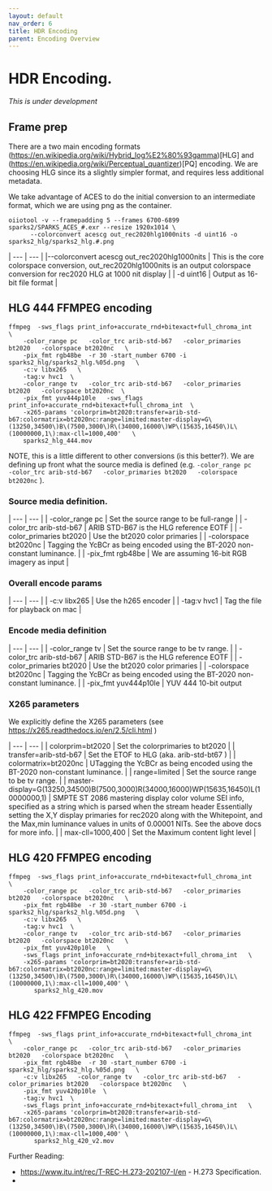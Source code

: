 ```yaml
---
layout: default
nav_order: 6
title: HDR Encoding
parent: Encoding Overview
---
```


# HDR Encoding.

*This is under development*


## Frame prep

There are a two main encoding formats (https://en.wikipedia.org/wiki/Hybrid_log%E2%80%93gamma)[HLG] and (https://en.wikipedia.org/wiki/Perceptual_quantizer)[PQ] encoding. We are choosing HLG since its a slightly simpler format, and requires less additional metadata.

We take advantage of ACES to do the initial conversion to an intermediate format, which we are using png as the container.

```
oiiotool -v --framepadding 5 --frames 6700-6899 sparks2/SPARKS_ACES_#.exr --resize 1920x1014 \
      --colorconvert acescg out_rec2020hlg1000nits -d uint16 -o sparks2_hlg/sparks2_hlg.#.png
```

| --- | --- |
|--colorconvert acescg out_rec2020hlg1000nits | This is the core colorspace conversion, out_rec2020hlg1000nits is an output colorspace conversion for rec2020 HLG at 1000 nit display |
| -d uint16 | Output as 16-bit file format |



## HLG 444 FFMPEG encoding

```
ffmpeg  -sws_flags print_info+accurate_rnd+bitexact+full_chroma_int   \
    -color_range pc   -color_trc arib-std-b67   -color_primaries bt2020   -colorspace bt2020nc   \
    -pix_fmt rgb48be  -r 30 -start_number 6700 -i sparks2_hlg/sparks2_hlg.%05d.png   \
    -c:v libx265   \
	-tag:v hvc1  \
    -color_range tv   -color_trc arib-std-b67   -color_primaries bt2020   -colorspace bt2020nc  \
    -pix_fmt yuv444p10le   -sws_flags print_info+accurate_rnd+bitexact+full_chroma_int  \
    -x265-params 'colorprim=bt2020:transfer=arib-std-b67:colormatrix=bt2020nc:range=limited:master-display=G\(13250,34500\)B\(7500,3000\)R\(34000,16000\)WP\(15635,16450\)L\(10000000,1\):max-cll=1000,400'   \
    sparks2_hlg_444.mov
```

NOTE, this is a little different to other conversions (is this better?). We are defining up front what the source media is defined (e.g. `-color_range pc   -color_trc arib-std-b67   -color_primaries bt2020   -colorspace bt2020nc` ). 

### Source media definition.

| --- | --- |
| -color_range pc | Set the source range to be full-range |
| -color_trc arib-std-b67 | ARIB STD-B67 is the HLG reference EOTF |
| -color_primaries bt2020 | Use the bt2020 color primaries |
| -colorspace bt2020nc | Tagging the YcBCr as being encoded using the BT-2020 non-constant luminance. |
| -pix_fmt rgb48be | We are assuming 16-bit RGB imagery as input |


### Overall encode params

| --- | --- |
| -c:v libx265 | Use the h265 encoder |
| -tag:v hvc1 | Tag the file for playback on mac | 

### Encode media definition

| --- | --- |
| -color_range tv | Set the source range to be tv range. |
| -color_trc arib-std-b67 | ARIB STD-B67 is the HLG reference EOTF |
| -color_primaries bt2020 | Use the bt2020 color primaries |
| -colorspace bt2020nc | Tagging the YcBCr as being encoded using the BT-2020 non-constant luminance. |
| -pix_fmt yuv444p10le | YUV 444 10-bit output

### X265 parameters

We explicitly define the X265 parameters (see https://x265.readthedocs.io/en/2.5/cli.html )

| --- | --- |
| colorprim=bt2020 | Set the colorprimaries to bt2020 |
| transfer=arib-std-b67 | Set the ETOF to HLG (aka. arib-std-bt67 ) |
| colormatrix=bt2020nc | UTagging the YcBCr as being encoded using the BT-2020 non-constant luminance. |
| range=limited | Set the source range to be tv range. |
| master-display=G\(13250,34500\)B\(7500,3000\)R\(34000,16000\)WP\(15635,16450\)L\(10000000,1\) | SMPTE ST 2086 mastering display color volume SEI info, specified as a string which is parsed when the stream header Essentially setting the X,Y display primaries for rec2020 along with the Whitepoint, and the Max,min luminance values in units of 0.00001 NITs. See the above docs for more info. |
| max-cll=1000,400 | Set the Maximum content light level |


## HLG 420 FFMPEG encoding



```
ffmpeg  -sws_flags print_info+accurate_rnd+bitexact+full_chroma_int   \
	-color_range pc   -color_trc arib-std-b67   -color_primaries bt2020   -colorspace bt2020nc   \
	-pix_fmt rgb48be  -r 30 -start_number 6700 -i sparks2_hlg/sparks2_hlg.%05d.png   \
	-c:v libx265   \
	-tag:v hvc1  \
	-color_range tv   -color_trc arib-std-b67   -color_primaries bt2020   -colorspace bt2020nc   \
	-pix_fmt yuv420p10le   \
	-sws_flags print_info+accurate_rnd+bitexact+full_chroma_int   \
	-x265-params 'colorprim=bt2020:transfer=arib-std-b67:colormatrix=bt2020nc:range=limited:master-display=G\(13250,34500\)B\(7500,3000\)R\(34000,16000\)WP\(15635,16450\)L\(10000000,1\):max-cll=1000,400' \
	   sparks2_hlg_420.mov

```


## HLG 422 FFMPEG Encoding

```
ffmpeg  -sws_flags print_info+accurate_rnd+bitexact+full_chroma_int   \
	-color_range pc   -color_trc arib-std-b67   -color_primaries bt2020   -colorspace bt2020nc   \
	-pix_fmt rgb48be  -r 30 -start_number 6700 -i sparks2_hlg/sparks2_hlg.%05d.png   \
	-c:v libx265   -color_range tv   -color_trc arib-std-b67   -color_primaries bt2020   -colorspace bt2020nc   \
	-pix_fmt yuv420p10le  \
	-tag:v hvc1  \
	-sws_flags print_info+accurate_rnd+bitexact+full_chroma_int   \
	-x265-params 'colorprim=bt2020:transfer=arib-std-b67:colormatrix=bt2020nc:range=limited:master-display=G\(13250,34500\)B\(7500,3000\)R\(34000,16000\)WP\(15635,16450\)L\(10000000,1\):max-cll=1000,400' \
	   sparks2_hlg_420_v2.mov
```


Further Reading:
   * https://www.itu.int/rec/T-REC-H.273-202107-I/en - H.273 Specification.
   * 